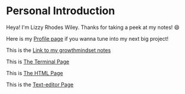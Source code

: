 # Personal Introduction
Heya! I'm Lizzy Rhodes Wiley. Thanks for taking a peek at my notes! 😄

Here is my [Profile page](https://github.com/Lizzyrho21) if you wanna tune into my next big project! 

This is the [Link to my growthmindset notes](Reading-notes/Growthmindset)

This is [The Terminal Page](Reading-notes/Terminal)

This is [The HTML Page](Reading-notes/HTML.)

This is the [Text-editor Page](Reading-notes/Text-editor)